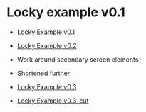 # Locky example v0.1

 * [Locky Example v0.1](https://www.youtube.com/watch?v=uRkUqQzXCdY)

 * [Locky Example v0.2](https://youtu.be/96Xl3KCr2EQ)  
  * Work around secondary screen elements 
  * Shortened further
 
 * [Locky Example v0.3](https://youtu.be/96Xl3KCr2EQ)
 * [Locky Example v0.3-cut](https://youtu.be/Vaxgim5tQuw)
